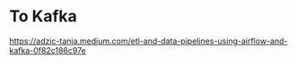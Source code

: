 # To Kafka

https://adzic-tanja.medium.com/etl-and-data-pipelines-using-airflow-and-kafka-0f82c186c97e
